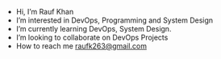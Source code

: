 - Hi, I’m Rauf Khan
- I’m interested in DevOps, Programming and System Design
- I’m currently learning DevOps, System Design.
- I’m looking to collaborate on DevOps Projects
- How to reach me raufk263@gmail.com


<!---
raufk263/raufk263 is a ✨ special ✨ repository because its `README.md` (this file) appears on your GitHub profile.
You can click the Preview link to take a look at your changes.
--->
